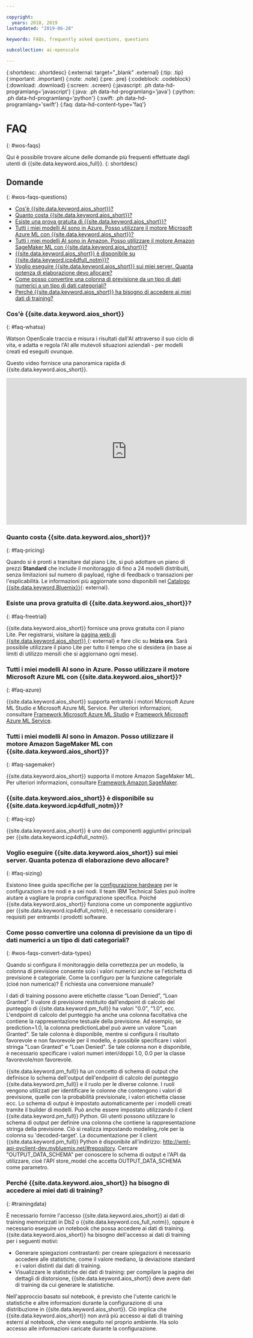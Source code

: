 ```yaml
---

copyright:
  years: 2018, 2019
lastupdated: "2019-06-28"

keywords: FAQs, frequently asked questions, questions

subcollection: ai-openscale

---
```


{:shortdesc: .shortdesc}
{:external: target="_blank" .external}
{:tip: .tip}
{:important: .important}
{:note: .note}
{:pre: .pre}
{:codeblock: .codeblock}
{:download: .download}
{:screen: .screen}
{:javascript: .ph data-hd-programlang='javascript'}
{:java: .ph data-hd-programlang='java'}
{:python: .ph data-hd-programlang='python'}
{:swift: .ph data-hd-programlang='swift'}
{:faq: data-hd-content-type='faq'}

# FAQ
{: #wos-faqs}

Qui è possibile trovare alcune delle domande più frequenti effettuate dagli utenti di {{site.data.keyword.aios_full}}.
{: shortdesc}

## Domande
{: #wos-faqs-questions}

- [Cos'è {{site.data.keyword.aios_short}}?](#faq-whatsa)
- [Quanto costa {{site.data.keyword.aios_short}}?](#faq-pricing)
- [Esiste una prova gratuita di {{site.data.keyword.aios_short}}?](#faq-freetrial)
- [Tutti i miei modelli AI sono in Azure. Posso utilizzare il motore Microsoft Azure ML con {{site.data.keyword.aios_short}}?](#faq-azure)
- [Tutti i miei modelli AI sono in Amazon. Posso utilizzare il motore Amazon SageMaker ML con {{site.data.keyword.aios_short}}?](#faq-sagemaker)
- [{{site.data.keyword.aios_short}} è disponibile su {{site.data.keyword.icp4dfull_notm}}?](#faq-icp)
- [Voglio eseguire {{site.data.keyword.aios_short}} sui miei server. Quanta potenza di elaborazione devo allocare?](#faq-sizing)
- [Come posso convertire una colonna di previsione da un tipo di dati numerici a un tipo di dati categoriali?](#wos-faqs-convert-data-types)
- [Perché {{site.data.keyword.aios_short}} ha bisogno di accedere ai miei dati di training?](#trainingdata)

### Cos'è {{site.data.keyword.aios_short}}
{: #faq-whatsa}

Watson OpenScale traccia e misura i risultati dall'AI attraverso il suo ciclo di vita, e adatta e regola l'AI alle mutevoli situazioni aziendali - per modelli creati ed eseguiti ovunque.

Questo video fornisce una panoramica rapida di {{site.data.keyword.aios_short}}.

<p>
  <div class="embed-responsive embed-responsive-16by9">
    <iframe class="embed-responsive-item" id="youtubeplayer" title="Attendibilità e trasparenza nell'AI" type="text/html" width="640" height="390" src="https://www.youtube.com/embed/6Ei8rPVtCf8" frameborder="0" webkitallowfullscreen mozallowfullscreen allowfullscreen> </iframe>
  </div>
</p>

### Quanto costa {{site.data.keyword.aios_short}}?
{: #faq-pricing}

Quando si è pronti a transitare dal piano Lite, si può adottare un piano di prezzi **Standard** che include il monitoraggio di fino a 24 modelli distribuiti, senza limitazioni sul numero di payload, righe di feedback o transazioni per l'esplicabilità. Le informazioni più aggiornate sono disponibili nel [Catalogo  {{site.data.keyword.Bluemix}}](https://cloud.ibm.com/catalog/services/watson-openscale?cm_sp=WatsonPlatform-WatsonPlatform-_-OnPageNavCTA-IBMWatson_OpenScale-_-AIOSProductPage){: external}.


### Esiste una prova gratuita di {{site.data.keyword.aios_short}}?
{: #faq-freetrial}

{{site.data.keyword.aios_short}} fornisce una prova gratuita con il piano Lite. Per registrarsi, visitare la [pagina web di {{site.data.keyword.aios_short}}  ](https://www.ibm.com/cloud/watson-openscale/){: external} e fare clic su **Inizia ora**. Sarà possibile utilizzare il piano Lite per tutto il tempo che si desidera (in base ai limiti di utilizzo mensili che si aggiornano ogni mese).

### Tutti i miei modelli AI sono in Azure. Posso utilizzare il motore Microsoft Azure ML con {{site.data.keyword.aios_short}}?
{: #faq-azure}

{{site.data.keyword.aios_short}} supporta entrambi i motori Microsoft Azure ML Studio e Microsoft Azure ML Service. Per ulteriori informazioni, consultare [Framework Microsoft Azure ML Studio](/docs/services/ai-openscale?topic=ai-openscale-frmwrks-azure) e [Framework Microsoft Azure ML Service](/docs/services/ai-openscale?topic=ai-openscale-frmwrks-azure-service).

### Tutti i miei modelli AI sono in Amazon. Posso utilizzare il motore Amazon SageMaker ML con {{site.data.keyword.aios_short}}?
{: #faq-sagemaker}

{{site.data.keyword.aios_short}} supporta il motore Amazon SageMaker ML. Per ulteriori informazioni, consultare [Framework Amazon SageMaker](/docs/services/ai-openscale?topic=ai-openscale-frmwrks-aws-sage).

### {{site.data.keyword.aios_short}} è disponibile su {{site.data.keyword.icp4dfull_notm}}?
{: #faq-icp}

{{site.data.keyword.aios_short}} è uno dei componenti aggiuntivi principali per {{site.data.keyword.icp4dfull_notm}}. 

### Voglio eseguire {{site.data.keyword.aios_short}} sui miei server. Quanta potenza di elaborazione devo allocare?
{: #faq-sizing}

Esistono linee guida specifiche per la [configurazione hardware](/docs/services/ai-openscale-icp?topic=ai-openscale-icp-inst-install-icp#inst-hwt) per le configurazioni a tre nodi e a sei nodi. Il team IBM Technical Sales può inoltre aiutare a vagliare la propria configurazione specifica. Poiché {{site.data.keyword.aios_short}} funziona come un componente aggiuntivo per {{site.data.keyword.icp4dfull_notm}}, è necessario considerare i requisiti per entrambi i prodotti software.

### Come posso convertire una colonna di previsione da un tipo di dati numerici a un tipo di dati categoriali?
{: #wos-faqs-convert-data-types}

Quando si configura il monitoraggio della correttezza per un modello, la colonna di previsione consente solo i valori numerici anche se l'etichetta di previsione è categoriale. Come la configuro per la funzione categoriale (cioé non numerica)? È richiesta una conversione manuale? 

I dati di training possono avere etichette classe “Loan Denied”, “Loan Granted”. Il valore di previsione restituito dall'endpoint di calcolo del punteggio di {{site.data.keyword.pm_full}} ha valori "0.0", "1.0", ecc. L'endpoint di calcolo del punteggio ha anche una colonna facoltativa che contiene la rappresentazione testuale della previsione. Ad esempio, se prediction=1.0, la colonna predictionLabel può avere un valore "Loan Granted". Se tale colonna è disponibile, mentre si configura il risultato favorevole e non favorevole per il modello, è possibile specificare i valori stringa "Loan Granted" e "Loan Denied". Se tale colonna non è disponibile, è necessario specificare i valori numeri interi/doppi 1.0, 0.0 per la classe favorevole/non favorevole.

{{site.data.keyword.pm_full}} ha un concetto di schema di output che definisce lo schema dell'output dell'endpoint di calcolo del punteggio {{site.data.keyword.pm_full}} e il ruolo per le diverse colonne. I ruoli vengono utilizzati per identificare le colonne che contengono i valori di previsione, quelle con la probabilità previsionale, i valori etichetta classe ecc. Lo schema di output è impostato automaticamente per i modelli creati tramite il builder di modelli. Può anche essere impostato utilizzando il client {{site.data.keyword.pm_full}} Python. Gli utenti possono utilizzare lo schema di output per definire una colonna che contiene la rappresentazione stringa della previsione. Ciò si realizza impostando modeling_role per la colonna su 'decoded-target'. La documentazione per il client {{site.data.keyword.pm_full}} Python è disponibile all'indirizzo: http://wml-api-pyclient-dev.mybluemix.net/#repository. Cercare "OUTPUT_DATA_SCHEMA" per conoscere lo schema di output e l'API da utilizzare, cioé l'API store_model che accetta OUTPUT_DATA_SCHEMA come parametro.

### Perché {{site.data.keyword.aios_short}} ha bisogno di accedere ai miei dati di training?
{: #trainingdata}

È necessario fornire l'accesso {{site.data.keyword.aios_short}} ai dati di training memorizzati in Db2 o {{site.data.keyword.cos_full_notm}}, oppure è necessario eseguire un notebook che possa accedere ai dati di training. {{site.data.keyword.aios_short}} ha bisogno dell'accesso ai dati di training per i seguenti motivi:

- Generare spiegazioni contrastanti: per creare spiegazioni è necessario accedere alle statistiche, come il valore mediano, la deviazione standard e i valori distinti dai dati di training.
- Visualizzare le statistiche dei dati di training: per compilare la pagina dei dettagli di distorsione, {{site.data.keyword.aios_short}} deve avere dati di training da cui generare le statistiche.

<!---
- To compute drift: Training data is required to build the drift detection model.
- To identify and suggest features to monitor for fairness: {{site.data.keyword.aios_short}} needs access to training data to suggest reference and monitored ranges.
--->

Nell'approccio basato sul notebook, è previsto che l'utente carichi le statistiche e altre informazioni durante la configurazione di una distribuzione in {{site.data.keyword.aios_short}}. Ciò implica che {{site.data.keyword.aios_short}} non avrà più accesso ai dati di training esterni al notebook, che viene eseguito nel proprio ambiente. Ha solo accesso alle informazioni caricate durante la configurazione.


